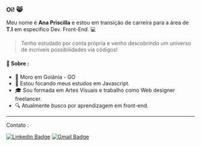 ### **Oi!** 😸


Meu nome é **Ana Priscilla** e estou em transição de carreira para a área de **T.I** em especifico Dev. Front-End. 💻


> Tenho estudado por conta própria e venho descobrindo um universo de incríveis possibilidades via códigos! 

#### 💬 **Sobre :** 
- 📍 Moro em Goiânia - GO
- 🦏 Estou focando meus estudos em Javascript.
- 🎓 Sou formada em Artes Visuais e trabalho como Web designer freelancer. 
- 🔍  Atualmente busco por aprendizagem em front-end.


---
Contato :

  [![Linkedin Badge](https://img.shields.io/badge/-LinkedIn-blue?style=flat-square&logo=Linkedin&logoColor=white&link=https://www.linkedin.com/in/anapriscilla/)](https://www.linkedin.com/in/anapriscilla/) [![Gmail Badge](https://img.shields.io/badge/-Gmail-c14438?style=flat-square&logo=Gmail&logoColor=white&link=mailto:web.anapriscilla@gmail.com)](mailto:web.anapriscilla@gmail.com)
